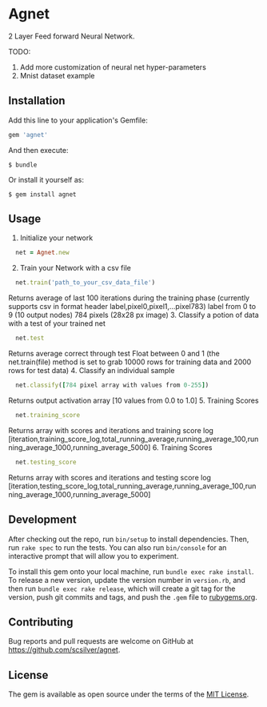 # Agnet

2 Layer Feed forward Neural Network.

TODO:
1. Add more customization of neural net hyper-parameters
2. Mnist dataset example

## Installation

Add this line to your application's Gemfile:

```ruby
gem 'agnet'
```

And then execute:

    $ bundle

Or install it yourself as:

    $ gem install agnet

## Usage
1. Initialize your network
```ruby
  net = Agnet.new
```
2. Train your Network with a csv file
```ruby
  net.train('path_to_your_csv_data_file')
```
Returns average of last 100 iterations during the training phase
(currently supports csv in format header label,pixel0,pixel1,...pixel783)
label from 0 to 9 (10 output nodes) 784 pixels (28x28 px image)
3. Classify a potion of data with a test of your trained net
```ruby
  net.test
```
Returns average correct through test Float between 0 and 1
(the net.train(file) method is set to grab 10000 rows for training data and 2000 rows for test data)
4. Classify an individual sample
```ruby
  net.classify([784 pixel array with values from 0-255])
```
Returns output activation array [10 values from 0.0 to 1.0]
5. Training Scores
```ruby
  net.training_score
```
Returns array with scores and iterations and training score log
[iteration,training_score_log,total_running_average,running_average_100,running_average_1000,running_average_5000]
6. Training Scores
```ruby
  net.testing_score
```
Returns array with scores and iterations and testing score log
[iteration,testing_score_log,total_running_average,running_average_100,running_average_1000,running_average_5000]


## Development

After checking out the repo, run `bin/setup` to install dependencies. Then, run `rake spec` to run the tests. You can also run `bin/console` for an interactive prompt that will allow you to experiment.

To install this gem onto your local machine, run `bundle exec rake install`. To release a new version, update the version number in `version.rb`, and then run `bundle exec rake release`, which will create a git tag for the version, push git commits and tags, and push the `.gem` file to [rubygems.org](https://rubygems.org).

## Contributing

Bug reports and pull requests are welcome on GitHub at https://github.com/scsilver/agnet.


## License

The gem is available as open source under the terms of the [MIT License](http://opensource.org/licenses/MIT).
